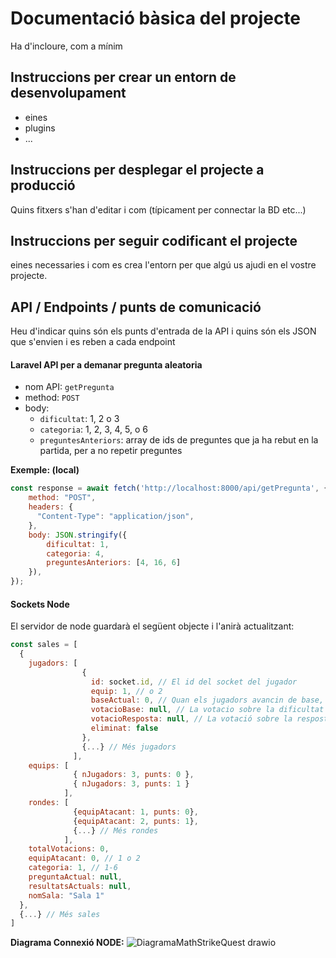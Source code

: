 # Documentació bàsica del projecte
Ha d'incloure, com a mínim
## Instruccions per crear un entorn de desenvolupament
  - eines
  - plugins
  - ...

## Instruccions per desplegar el projecte a producció
Quins fitxers s'han d'editar i com (típicament per connectar la BD etc...)

## Instruccions per seguir codificant el projecte
eines necessaries i com es crea l'entorn per que algú us ajudi en el vostre projecte.

## API / Endpoints / punts de comunicació
Heu d'indicar quins són els punts d'entrada de la API i quins són els JSON que s'envien i es reben a cada endpoint

#### Laravel API per a demanar pregunta aleatoria
- nom API: `getPregunta`
- method: `POST`
- body:
  - `dificultat`: 1, 2 o 3
  - `categoria`: 1, 2, 3, 4, 5, o 6
  - `preguntesAnteriors`: array de ids de preguntes que ja ha rebut en la partida, per a no repetir preguntes

**Exemple: (local)**
```javascript
const response = await fetch('http://localhost:8000/api/getPregunta', {
    method: "POST",
    headers: {
      "Content-Type": "application/json",
    },
    body: JSON.stringify({
        dificultat: 1,
        categoria: 4,
        preguntesAnteriors: [4, 16, 6]
    }),
});
```

#### Sockets Node
El servidor de node guardarà el següent objecte i l'anirà actualitzant:
```javascript
const sales = [
  {
    jugadors: [
                {
                  id: socket.id, // El id del socket del jugador
                  equip: 1, // o 2
                  baseActual: 0, // Quan els jugadors avancin de base, s'actualitzarà
                  votacioBase: null, // La votacio sobre la dificultat (1, 2 o 3)
                  votacioResposta: null, // La votació sobre la resposta correcta (0, 1, 2 o 3)
                  eliminat: false
                },
                {...} // Més jugadors
              ],
    equips: [
              { nJugadors: 3, punts: 0 },
              { nJugadors: 3, punts: 1 }
            ],
    rondes: [
              {equipAtacant: 1, punts: 0},
              {equipAtacant: 2, punts: 1},
              {...} // Més rondes
            ],
    totalVotacions: 0,
    equipAtacant: 0, // 1 o 2
    categoria: 1, // 1-6
    preguntaActual: null,
    resultatsActuals: null,
    nomSala: "Sala 1"
  },
  {...} // Més sales
]
```


**Diagrama Connexió NODE:**
![DiagramaMathStrikeQuest drawio](https://github.com/inspedralbes/tr2-multiplicat-dawtr2g4/assets/90318659/906852ae-9de5-4110-8fb8-10eb3225fe3a)
